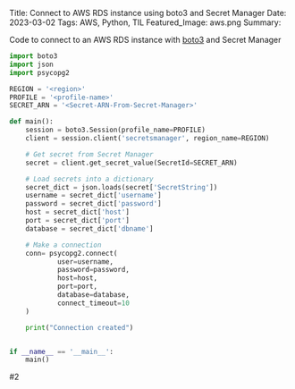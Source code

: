Title: Connect to AWS RDS instance using boto3 and Secret Manager
Date: 2023-03-02
Tags: AWS, Python, TIL
Featured_Image: aws.png
Summary: 


Code to connect to an AWS RDS instance with [boto3](https://boto3.amazonaws.com/v1/documentation/api/latest/index.html) and Secret Manager

```python
import boto3
import json
import psycopg2

REGION = '<region>'
PROFILE = '<profile-name>'
SECRET_ARN = '<Secret-ARN-From-Secret-Manager>'

def main():
    session = boto3.Session(profile_name=PROFILE)
    client = session.client('secretsmanager', region_name=REGION)

    # Get secret from Secret Manager
    secret = client.get_secret_value(SecretId=SECRET_ARN)

    # Load secrets into a dictionary
    secret_dict = json.loads(secret['SecretString'])
    username = secret_dict['username']
    password = secret_dict['password']
    host = secret_dict['host']
    port = secret_dict['port']
    database = secret_dict['dbname']

    # Make a connection
    conn= psycopg2.connect(
            user=username,
            password=password,
            host=host,
            port=port,
            database=database,
            connect_timeout=10
    )

    print("Connection created")


if __name__ == '__main__':
    main()
```

#2
